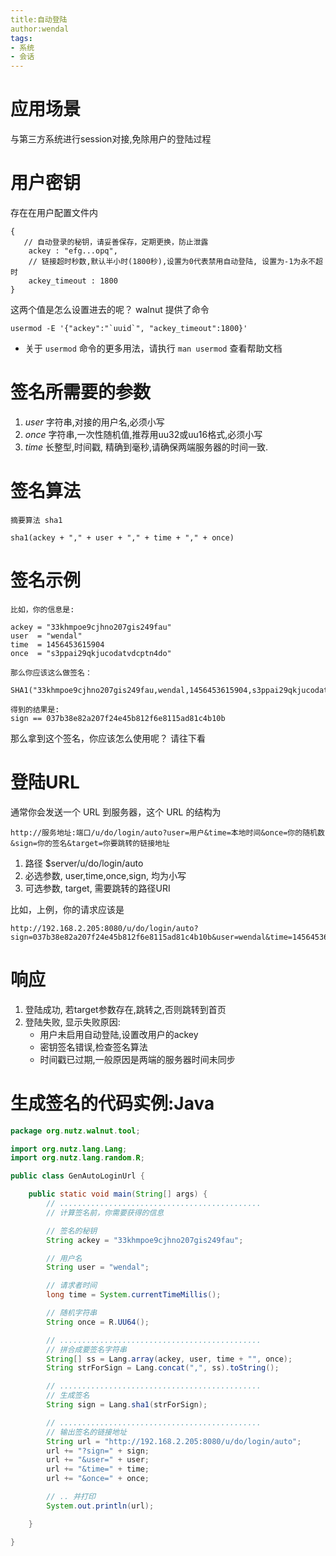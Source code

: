 ```yaml
---
title:自动登陆
author:wendal
tags:
- 系统
- 会话
---
```


# 应用场景

与第三方系统进行session对接,免除用户的登陆过程

# 用户密钥

存在在用户配置文件内

```
{
   // 自动登录的秘钥，请妥善保存，定期更换，防止泄露
	ackey : "efg...opq", 
	// 链接超时秒数,默认半小时(1800秒),设置为0代表禁用自动登陆, 设置为-1为永不超时
	ackey_timeout : 1800
}
```

这两个值是怎么设置进去的呢？ walnut 提供了命令

```
usermod -E '{"ackey":"`uuid`", "ackey_timeout":1800}'
```

* 关于 `usermod` 命令的更多用法，请执行 `man usermod` 查看帮助文档
	
# 签名所需要的参数

1. *user* 字符串,对接的用户名,必须小写
2. *once* 字符串,一次性随机值,推荐用uu32或uu16格式,必须小写
3. *time* 长整型,时间戳, 精确到毫秒,请确保两端服务器的时间一致.

# 签名算法

```
摘要算法 sha1
	
sha1(ackey + "," + user + "," + time + "," + once)
```

# 签名示例

```
比如，你的信息是:

ackey = "33khmpoe9cjhno207gis249fau"
user  = "wendal"
time  = 1456453615904
once  = "s3ppai29qkjucodatvdcptn4do"

那么你应该这么做签名：

SHA1("33khmpoe9cjhno207gis249fau,wendal,1456453615904,s3ppai29qkjucodatvdcptn4do")

得到的结果是:
sign == 037b38e82a207f24e45b812f6e8115ad81c4b10b
```

那么拿到这个签名，你应该怎么使用呢？ 请往下看

# 登陆URL

通常你会发送一个 URL 到服务器，这个 URL 的结构为

```
http://服务地址:端口/u/do/login/auto?user=用户&time=本地时间&once=你的随机数&sign=你的签名&target=你要跳转的链接地址
```

1. 路径 $server/u/do/login/auto
2. 必选参数, user,time,once,sign, 均为小写
3. 可选参数, target, 需要跳转的路径URI

比如，上例，你的请求应该是

```
http://192.168.2.205:8080/u/do/login/auto?sign=037b38e82a207f24e45b812f6e8115ad81c4b10b&user=wendal&time=1456453615904&once=s3ppai29qkjucodatvdcptn4do
```
	
# 响应

1. 登陆成功, 若target参数存在,跳转之,否则跳转到首页
2. 登陆失败, 显示失败原因:
    - 用户未启用自动登陆,设置改用户的ackey
	 - 密钥签名错误,检查签名算法
	 - 时间戳已过期,一般原因是两端的服务器时间未同步

# 生成签名的代码实例:Java

```java
package org.nutz.walnut.tool;

import org.nutz.lang.Lang;
import org.nutz.lang.random.R;

public class GenAutoLoginUrl {

    public static void main(String[] args) {
        // .............................................
        // 计算签名前，你需要获得的信息

        // 签名的秘钥
        String ackey = "33khmpoe9cjhno207gis249fau";

        // 用户名
        String user = "wendal";

        // 请求者时间
        long time = System.currentTimeMillis();

        // 随机字符串
        String once = R.UU64();

        // .............................................
        // 拼合成要签名字符串
        String[] ss = Lang.array(ackey, user, time + "", once);
        String strForSign = Lang.concat(",", ss).toString();

        // .............................................
        // 生成签名
        String sign = Lang.sha1(strForSign);

        // .............................................
        // 输出签名的链接地址
        String url = "http://192.168.2.205:8080/u/do/login/auto";
        url += "?sign=" + sign;
        url += "&user=" + user;
        url += "&time=" + time;
        url += "&once=" + once;

        // .. 并打印
        System.out.println(url);

    }

}
```



